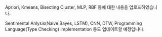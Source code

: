 Apriori, Kmeans, Bisecting Cluster, MLP, RBF 등에 대한 내용을 업로드하였습니다.

Sentimental Anlysis(Naive Bayes, LSTM),  CNN, DTW, Programming Language(Type Checking) implementation 등도 업데이트할 예정입니다. 
